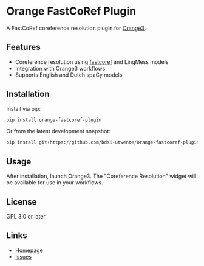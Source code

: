# Orange FastCoRef Plugin

A FastCoRef coreference resolution plugin for [Orange3](https://orange.biolab.si/).

## Features

- Coreference resolution using [fastcoref](https://github.com/shon-otmazgin/fastcoref) and LingMess models
- Integration with Orange3 workflows
- Supports English and Dutch spaCy models

## Installation

Install via pip:

```sh
pip install orange-fastcoref-plugin
```

Or from the latest development snapshot: 

```sh
pip install git+https://github.com/bdsi-utwente/orange-fastcoref-plugin.git
```

## Usage

After installation, launch Orange3. The "Coreference Resolution" widget will be available for use in your workflows.

## License

GPL 3.0 or later

## Links

- [Homepage](https://github.com/bdsi-utwente/orange-fastcoref-plugin)
- [Issues](https://github.com/bdsi-utwente/orange-fastcoref-plugin/issues)